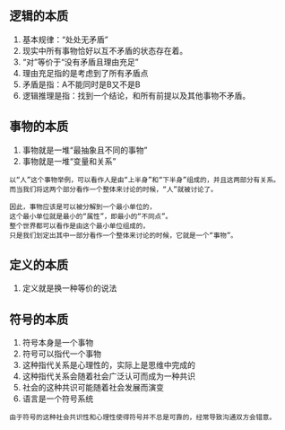 ## 逻辑的本质

1. 基本规律：“处处无矛盾”
2. 现实中所有事物恰好以互不矛盾的状态存在着。
3. “对”等价于“没有矛盾且理由充足”
4. 理由充足指的是考虑到了所有矛盾点
5. 矛盾是指：A不能同时是B又不是B
6. 逻辑推理是指：找到一个结论，和所有前提以及其他事物不矛盾。

## 事物的本质

1. 事物就是一堆“最抽象且不同的事物”
2. 事物就是一堆“变量和关系”

```
以“人”这个事物举例，可以看作人是由“上半身”和“下半身”组成的，并且这两部分有关系。
而当我们将这两个部分看作一个整体来讨论的时候，“人”就被讨论了。

因此，事物应该是可以被分解到一个最小单位的，
这个最小单位就是最小的“属性”，即最小的“不同点”。
整个世界都可以看作是由这个最小单位组成的，
只是我们划定出其中一部分看作一个整体来讨论的时候，它就是一个“事物”。
```
   
## 定义的本质

1. 定义就是换一种等价的说法

## 符号的本质

1. 符号本身是一个事物
2. 符号可以指代一个事物
3. 这种指代关系是心理性的，实际上是思维中完成的
4. 这种指代关系会随着社会广泛认可而成为一种共识
5. 社会的这种共识可能随着社会发展而演变
6. 语言是一个符号系统

```
由于符号的这种社会共识性和心理性使得符号并不总是可靠的，经常导致沟通双方会错意。
```
